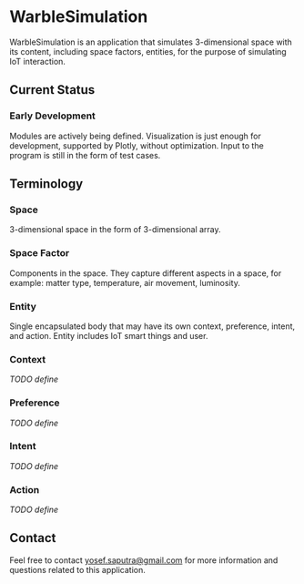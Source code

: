 # WarbleSimulation

WarbleSimulation is an application that simulates 3-dimensional space with its content, including space factors, entities, for the purpose of simulating IoT interaction.

## Current Status
### Early Development
Modules are actively being defined. Visualization is just enough for development, supported by Plotly, without optimization. Input to the program is still in the form of test cases.

## Terminology
### Space
3-dimensional space in the form of 3-dimensional array.

### Space Factor
Components in the space. They capture different aspects in a space, for example: matter type, temperature, air movement, luminosity.

### Entity
Single encapsulated body that may have its own context, preference, intent, and action. Entity includes IoT smart things and user.

### Context
_TODO define_

### Preference
_TODO define_

### Intent
_TODO define_

### Action
_TODO define_

## Contact
Feel free to contact yosef.saputra@gmail.com for more information and questions related to this application.
